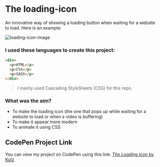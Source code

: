 # The loading-icon
An innovative way of showing a loading button when waiting for a website to load.
Here is an example:

![loading-icon-image](https://cdn.pixabay.com/photo/2015/02/22/17/56/loading-645268_1280.jpg)

### I used these languages to create this project:
```html
<div>
  <p>HTML</p>
  <p>CSS</p>
  <p>SASS</p>
</div>
```

> I mainly used Cascading StyleSheets (CSS) for this repo.

### What was the aim?
* To make the loading icon (the one that pops up while waiting for a website to load or when a video is buffering)
* To make it appear more modern
* To animate it using CSS

## CodePen Project Link
You can view my project on CodePen using this link:
[*The Loading Icon* by Kutz](https://codepen.io/kutzz/pen/OJryyWx)
